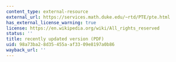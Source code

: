 ```yaml
---
content_type: external-resource
external_url: https://services.math.duke.edu/~rtd/PTE/pte.html
has_external_license_warning: true
license: https://en.wikipedia.org/wiki/All_rights_reserved
status: ''
title: recently updated version (PDF)
uid: 98a73ba2-8d35-455a-af33-09e8197a0b86
wayback_url: ''
---
```


